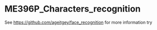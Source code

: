 # ME396P_Characters_recognition
See https://github.com/ageitgey/face_recognition for more information
try
